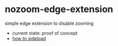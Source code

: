 
# nozoom-edge-extension

simple edge extension to disable zooming

* current state: proof of concept
* [how to sideload](https://docs.microsoft.com/en-us/microsoft-edge/extensions/guides/adding-and-removing-extensions)
